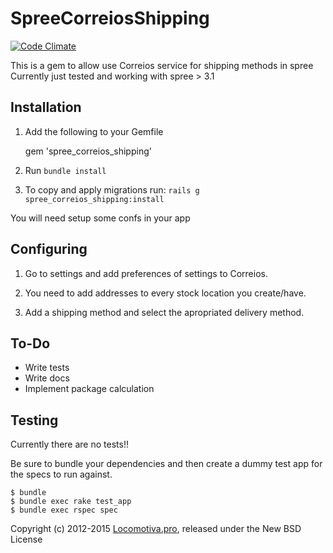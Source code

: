 SpreeCorreiosShipping
=====================
[![Code Climate](https://codeclimate.com/github/locomotivapro/spree_correios_shipping/badges/gpa.svg)](https://codeclimate.com/github/locomotivapro/spree_correios_shipping)

This is a gem to allow use Correios service for shipping methods in spree
Currently just tested and working with spree > 3.1

## Installation

1. Add the following to your Gemfile

    gem 'spree_correios_shipping'

2. Run `bundle install`

3. To copy and apply migrations run: `rails g spree_correios_shipping:install`

You will need setup some confs in your app

## Configuring

1. Go to settings and add preferences of settings to Correios.

2. You need to add addresses to every stock location you create/have.

3. Add a shipping method and select the apropriated delivery method.

## To-Do

  - Write tests
  - Write docs
  - Implement package calculation

Testing
-------

Currently there are no tests!!

Be sure to bundle your dependencies and then create a dummy test app for the specs to run against.

    $ bundle
    $ bundle exec rake test_app
    $ bundle exec rspec spec

Copyright (c) 2012-2015 [Locomotiva.pro](http://locomotiva.pro), released under the New BSD License

